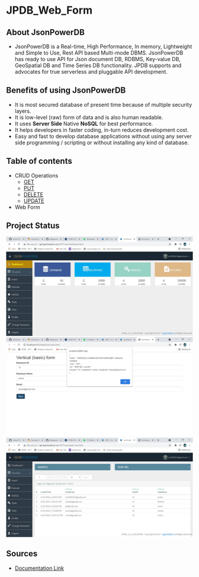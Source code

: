 # JPDB_Web_Form

## About JsonPowerDB
* JsonPowerDB is a Real-time, High Performance, In memory, Lightweight and Simple to Use, Rest API based Multi-mode DBMS. JsonPowerDB has ready to use API for Json document DB, RDBMS, Key-value DB, GeoSpatial DB and Time Series DB functionality. JPDB supports and advocates for true serverless and pluggable API development.

## Benefits of using JsonPowerDB
*  It is most secured database of present time because of multiple security layers.
*  It is low-level (raw) form of data and is also human readable.
*  It uses **Server Side** Native **NoSQL** for best performance.
*  It helps developers in faster coding, in-turn reduces development cost.
*  Easy and fast to develop database applications without using any server side programming / scripting or without installing any kind of database.

## Table of contents
*  CRUD Operations
   * <a href= "https://github.com/Sneha2351/JPDB_Web_Form/blob/main/All%20screenshots/JPDB%206.jpeg">GET</a>
   * <a href= "https://github.com/Sneha2351/JPDB_Web_Form/blob/main/All%20screenshots/JPDB%205.jpeg">PUT</a>
   * <a href= "https://github.com/Sneha2351/JPDB_Web_Form/blob/main/All%20screenshots/JPDB%207.jpeg">DELETE</a>
   * <a href= "https://github.com/Sneha2351/JPDB_Web_Form/blob/main/All%20screenshots/JPDB%208.jpeg">UPDATE</a>
*  Web Form

## Project Status
<img src= "https://github.com/Sneha2351/JPDB_Web_Form/blob/main/All%20screenshots/JPDB%201.jpeg">
<img src= "https://github.com/Sneha2351/JPDB_Web_Form/blob/main/All%20screenshots/JPDB%204.jpeg">
<img src= "https://github.com/Sneha2351/JPDB_Web_Form/blob/main/All%20screenshots/JPDB%202.jpeg">

## Sources
* <a href= "http://login2explore.com/jpdb/docs.html">Documentation Link</a>
